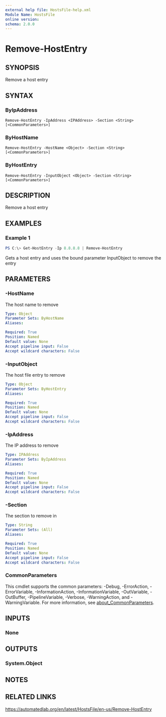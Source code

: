 ```yaml
---
external help file: HostsFile-help.xml
Module Name: HostsFile
online version:
schema: 2.0.0
---
```


# Remove-HostEntry

## SYNOPSIS
Remove a host entry

## SYNTAX

### ByIpAddress
```
Remove-HostEntry -IpAddress <IPAddress> -Section <String> [<CommonParameters>]
```

### ByHostName
```
Remove-HostEntry -HostName <Object> -Section <String> [<CommonParameters>]
```

### ByHostEntry
```
Remove-HostEntry -InputObject <Object> -Section <String> [<CommonParameters>]
```

## DESCRIPTION
Remove a host entry

## EXAMPLES

### Example 1
```powershell
PS C:\> Get-HostEntry -Ip 8.8.8.8 | Remove-HostEntry
```

Gets a host entry and uses the bound parameter InputObject to remove the entry

## PARAMETERS

### -HostName
The host name to remove

```yaml
Type: Object
Parameter Sets: ByHostName
Aliases:

Required: True
Position: Named
Default value: None
Accept pipeline input: False
Accept wildcard characters: False
```

### -InputObject
The host file entry to remove

```yaml
Type: Object
Parameter Sets: ByHostEntry
Aliases:

Required: True
Position: Named
Default value: None
Accept pipeline input: False
Accept wildcard characters: False
```

### -IpAddress
The IP address to remove

```yaml
Type: IPAddress
Parameter Sets: ByIpAddress
Aliases:

Required: True
Position: Named
Default value: None
Accept pipeline input: False
Accept wildcard characters: False
```

### -Section
The section to remove in

```yaml
Type: String
Parameter Sets: (All)
Aliases:

Required: True
Position: Named
Default value: None
Accept pipeline input: False
Accept wildcard characters: False
```

### CommonParameters
This cmdlet supports the common parameters: -Debug, -ErrorAction, -ErrorVariable, -InformationAction, -InformationVariable, -OutVariable, -OutBuffer, -PipelineVariable, -Verbose, -WarningAction, and -WarningVariable. For more information, see [about_CommonParameters](http://go.microsoft.com/fwlink/?LinkID=113216).

## INPUTS

### None

## OUTPUTS

### System.Object
## NOTES

## RELATED LINKS
https://automatedlab.org/en/latest/HostsFile/en-us/Remove-HostEntry
